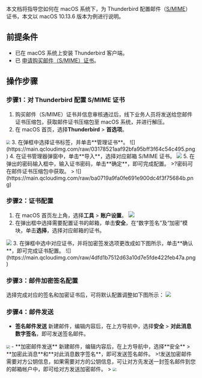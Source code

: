 本文档将指导您如何在 macOS 系统下，为 Thunderbird 配置邮件（[S/MIME](https://cloud.tencent.com/document/product/1325/49418)）证书，本文以 macOS 10.13.6 版本为例进行说明。

## 前提条件
- 已在 macOS 系统上安装 Thunderbird 客户端。
- 已 [申请购买邮件（S/MIME）证书](https://cloud.tencent.com/apply/p/cn69mmv599k)。


## 操作步骤
### 步骤1：对 Thunderbird 配置 S/MIME 证书

1. 购买邮件（S/MIME）证书并信息审核通过后，线下业务人员将发送给您邮件证书压缩包，获取邮件证书压缩包至 macOS 系统，并进行解压。
2. 在 macOS 首页，选择**Thunderbird** > **首选项**。
<img src="https://main.qcloudimg.com/raw/44dbe59860173a899a1984d7d5b1d956.png" style="zoom:65%;" />
3. 在弹框中选择证书标签，并单击**管理证书**。
![](https://main.qcloudimg.com/raw/03178521aaf92bfa95bff3f64c54c495.png)
4. 在证书管理器弹窗中，单击**导入**，选择对应邮箱 S/MIME 证书。
<img src="https://main.qcloudimg.com/raw/d5cdc44103defdd1234bf74525651c1e.png" style="zoom:90%;" />
5. 在弹出的密码输入框中，输入证书密码，单击**确定**，即可完成配置。
>?密码可在邮件证书压缩包中获取。
>
![](https://main.qcloudimg.com/raw/ba0719a9fa0fe691e900dc4f3f75684b.png)

### 步骤2：证书配置

1. 在 macOS 首页左上角，选择**工具** > **账户设置**。
![](https://main.qcloudimg.com/raw/fb142e74f050dfe4af90c1495341ebf6.png)
2. 在弹出框中选择需要配置证书的邮箱，单击**安全**，在“数字签名”及“加密”模块，单击**选择**，选择对应邮箱的证书。
<img src="https://main.qcloudimg.com/raw/a9efa3354d4e6afb89113dec057f5ced.png" style="zoom:90%;" />
3. 在弹框中选中对应证书，并将加密签发选项更改成如下图所示，单击**确认**，即可完成证书配置。
![](https://main.qcloudimg.com/raw/4dfd1b7512d63a10d7e5fde422feb47a.png)

### 步骤3：邮件加密签名配置
选择完成对应的签名和加密证书后，可将默认配置调整如下图所示：
<img src="https://main.qcloudimg.com/raw/82b3f5a24e3f5518ebfe8b03da0bf015.png" style="zoom:90%;" />

### 步骤4：邮件发送
- **签名邮件发送**
 新建邮件，编辑内容后，在上方导航中，选择**安全** > **对此消息数字签名**，即可发送签名邮件。
<img src="https://main.qcloudimg.com/raw/be94d832a3c4e615a332a24f73739f0e.png" style="zoom:60%;" />
- **加密邮件发送**
 新建邮件，编辑内容后，在上方导航中，选择**安全** > **加密此消息**和**对此消息数字签名**，即可发送签名邮件。
>!发送加密邮件需要对方公钥信息，如果需要对方的公钥信息，可让对方先发送一封签名邮件到您的邮箱帐户中，即可给对方发送加密邮件。
>
<img src="https://main.qcloudimg.com/raw/079ef436d084a0653cb19f5f5b8483da.png" style="zoom:60%;" />

